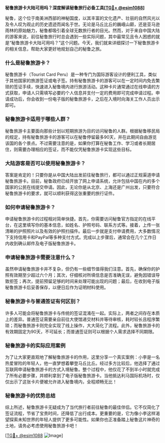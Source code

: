 **秘鲁旅游卡大陆可用吗？深度解读秘鲁旅行必备工具[[TG💪+ @esim1088](https://t.me/s/esim1088)]**

秘鲁，这个位于南美洲西部的神秘国度，以其丰富的文化遗产、壮丽的自然风光以及令人叹为观止的历史遗迹而闻名于世。无论是马丘比丘的巍峨山巅，还是亚马逊雨林的原始魅力，秘鲁都吸引着全球无数旅行者的目光。然而，对于来自中国大陆的游客来说，前往秘鲁旅行时总会遇到一些实际问题，其中最常见且令人困惑的就是“秘鲁旅游卡大陆可用吗？”这个问题。今天，我们就来详细探讨一下秘鲁旅游卡的相关信息，帮助大家更好地规划自己的秘鲁之旅。

### 什么是秘鲁旅游卡？

秘鲁旅游卡（Tourist Card Peru）是一种专门为国际游客设计的便利工具，类似于其他国家的旅游签证或电子签。持有秘鲁旅游卡的游客可以在一定时间内免去繁琐的签证手续，快速进入秘鲁境内进行旅游活动。这种卡片通常通过在线申请的方式获取，申请人只需填写必要的个人信息并支付一定的费用即可完成申请过程。申请成功后，你会收到一份电子版的秘鲁旅游卡，之后在入境时向海关工作人员出示即可。

### 秘鲁旅游卡适用于哪些人群？

秘鲁旅游卡主要面向那些计划以短期旅游为目的访问秘鲁的人群。根据秘鲁移民局的规定，持有秘鲁旅游卡的游客可以在秘鲁停留最多90天，并在此期间自由游览该国的各个景点。不过需要注意的是，如果你打算在秘鲁工作、学习或者长期居住，则需要办理相应的签证，而不能仅凭秘鲁旅游卡实现这些目标。

### 大陆游客是否可以使用秘鲁旅游卡？

答案是肯定的！只要你是从中国大陆出发前往秘鲁旅行，都可以通过正规渠道申请秘鲁旅游卡。目前，秘鲁政府已经开放了网上申请系统，允许包括中国在内的多个国家的公民在线提交申请。因此，无论你是从北京、上海还是广州出发，只要符合秘鲁旅游卡的要求，就可以顺利获得这张重要的旅行证件。

### 如何申请秘鲁旅游卡？

申请秘鲁旅游卡的过程相对简单快捷。首先，你需要访问秘鲁官方指定的在线平台，在这里填写你的基本信息，如姓名、护照号码、联系方式等。接着，上传一张清晰的护照照片以及有效的护照扫描件。最后一步就是支付申请费用，大多数情况下支持信用卡和PayPal等多种支付方式。完成以上步骤后，通常会在几个工作日内收到确认邮件及电子版秘鲁旅游卡。

### 申请秘鲁旅游卡需要注意什么？

虽然申请秘鲁旅游卡并不复杂，但仍有一些细节值得我们注意。首先，确保你的护照有效期至少超过六个月；其次，仔细核对所填信息是否准确无误，避免因错误导致拒签；再次，提前预留足够的时间来处理可能出现的问题；最后，在收到电子版秘鲁旅游卡后妥善保存，以便日后作为证明材料使用。

### 秘鲁旅游卡与普通签证有何区别？

许多人可能会将秘鲁旅游卡与传统的签证混淆在一起。实际上，两者之间存在本质上的差异。普通签证需要亲自前往大使馆递交材料并等待审核，耗时较长且程序繁琐；而秘鲁旅游卡则完全实现了线上操作，大大简化了流程。此外，秘鲁旅游卡的有效期固定为90天，不可延长；而普通签证则可以根据个人需求选择不同期限。

### 秘鲁旅游卡的实际应用案例

为了让大家更直观地了解秘鲁旅游卡的作用，这里分享一个真实案例：小李是一名热爱冒险的年轻人，他一直梦想着攀登马丘比丘。经过多方比较后，他选择了通过互联网申请秘鲁旅游卡的方式入境秘鲁。整个过程中，他仅花了不到半小时就完成了所有必要步骤，并顺利拿到了电子版秘鲁旅游卡。当他抵达利马国际机场时，仅仅出示了这张卡片便被允许进入秘鲁境内，全程顺畅无比！

### 秘鲁旅游卡的优势总结

综上所述，秘鲁旅游卡无疑成为了当代旅行者前往秘鲁的最佳伴侣。它不仅简化了签证流程，节省了宝贵时间，还降低了出行成本。更重要的是，它为像小李这样渴望探索未知世界的年轻人提供了更多可能性。如果你也正准备踏上秘鲁这片神奇的土地，请务必考虑使用秘鲁旅游卡吧！

[[TG💪+ @esim1088](https://t.me/s/esim1088) ![Image](https://i.postimg.cc/4NQfJmqS/Snipaste-2025-05-13-00-14-12.png)]